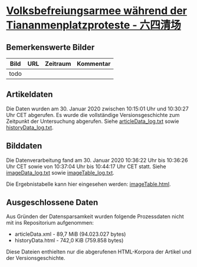 # [Volksbefreiungsarmee während der Tiananmenplatzproteste - 六四清场](https://zh.wikipedia.org/wiki/%E5%85%AD%E5%9B%9B%E6%B8%85%E5%9C%BA)

## Bemerkenswerte Bilder

| Bild | URL | Zeitraum | Kommentar |
| - | - | - | - |
| todo |


## Artikeldaten

Die Daten wurden am 30. Januar 2020 zwischen 10:15:01 Uhr und 10:30:27 Uhr CET abgerufen. Es wurde die vollständige Versionsgeschichte zum Zeitpunkt der Untersuchung abgerufen. Siehe [articleData_log.txt](articleData_log.txt) sowie [historyData_log.txt](historyData_log.txt).

## Bilddaten

Die Datenverarbeitung fand am 30. Januar 2020 10:36:22 Uhr bis 10:36:26 Uhr CET sowie von 10:37:04 Uhr bis 10:44:17 Uhr CET statt. Siehe [imageData_log.txt](imageData_log.txt) sowie [imageTable_log.txt](imageTable_log.txt).

Die Ergebnistabelle kann hier eingesehen werden: [imageTable.html](imageTable.html).

## Ausgeschlossene Daten

Aus Gründen der Datensparsamkeit wurden folgende Prozessdaten nicht mit ins Repositorium aufgenommen:

- articleData.xml - 89,7 MiB (94.023.027 bytes)
- historyData.html - 742,0 KiB (759.858 bytes)

Diese Dateien enthielten nur die abgerufenen HTML-Korpora der Artikel und der Versionsgeschichte.